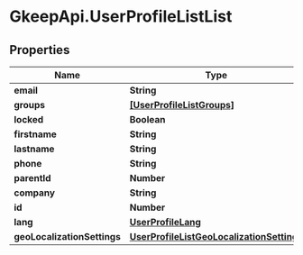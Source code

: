# GkeepApi.UserProfileListList

## Properties
Name | Type | Description | Notes
------------ | ------------- | ------------- | -------------
**email** | **String** |  | [optional] 
**groups** | [**[UserProfileListGroups]**](UserProfileListGroups.md) |  | [optional] 
**locked** | **Boolean** |  | [optional] 
**firstname** | **String** |  | [optional] 
**lastname** | **String** |  | [optional] 
**phone** | **String** |  | [optional] 
**parentId** | **Number** |  | [optional] 
**company** | **String** |  | [optional] 
**id** | **Number** |  | [optional] 
**lang** | [**UserProfileLang**](UserProfileLang.md) |  | [optional] 
**geoLocalizationSettings** | [**UserProfileListGeoLocalizationSettings**](UserProfileListGeoLocalizationSettings.md) |  | [optional] 

